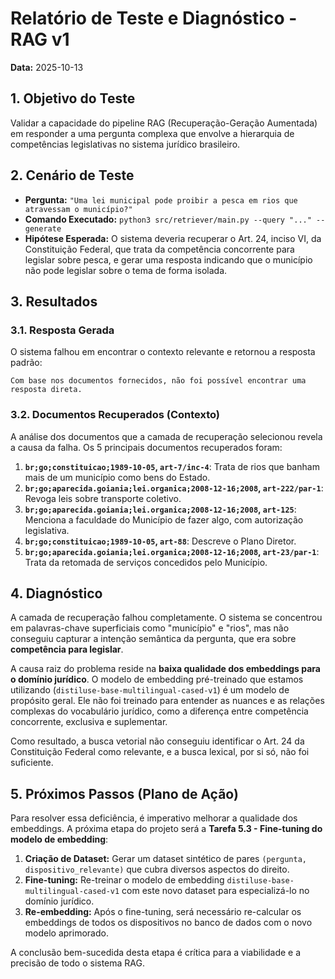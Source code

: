 # Relatório de Teste e Diagnóstico - RAG v1

**Data:** 2025-10-13

## 1. Objetivo do Teste

Validar a capacidade do pipeline RAG (Recuperação-Geração Aumentada) em responder a uma pergunta complexa que envolve a hierarquia de competências legislativas no sistema jurídico brasileiro.

## 2. Cenário de Teste

-   **Pergunta:** `"Uma lei municipal pode proibir a pesca em rios que atravessam o município?"`
-   **Comando Executado:** `python3 src/retriever/main.py --query "..." --generate`
-   **Hipótese Esperada:** O sistema deveria recuperar o Art. 24, inciso VI, da Constituição Federal, que trata da competência concorrente para legislar sobre pesca, e gerar uma resposta indicando que o município não pode legislar sobre o tema de forma isolada.

## 3. Resultados

### 3.1. Resposta Gerada

O sistema falhou em encontrar o contexto relevante e retornou a resposta padrão:

```
Com base nos documentos fornecidos, não foi possível encontrar uma resposta direta.
```

### 3.2. Documentos Recuperados (Contexto)

A análise dos documentos que a camada de recuperação selecionou revela a causa da falha. Os 5 principais documentos recuperados foram:

1.  **`br;go;constituicao;1989-10-05`, `art-7/inc-4`**: Trata de rios que banham mais de um município como bens do Estado.
2.  **`br;go;aparecida.goiania;lei.organica;2008-12-16;2008`, `art-222/par-1`**: Revoga leis sobre transporte coletivo.
3.  **`br;go;aparecida.goiania;lei.organica;2008-12-16;2008`, `art-125`**: Menciona a faculdade do Município de fazer algo, com autorização legislativa.
4.  **`br;go;constituicao;1989-10-05`, `art-88`**: Descreve o Plano Diretor.
5.  **`br;go;aparecida.goiania;lei.organica;2008-12-16;2008`, `art-23/par-1`**: Trata da retomada de serviços concedidos pelo Município.

## 4. Diagnóstico

A camada de recuperação falhou completamente. O sistema se concentrou em palavras-chave superficiais como "município" e "rios", mas não conseguiu capturar a intenção semântica da pergunta, que era sobre **competência para legislar**.

A causa raiz do problema reside na **baixa qualidade dos embeddings para o domínio jurídico**. O modelo de embedding pré-treinado que estamos utilizando (`distiluse-base-multilingual-cased-v1`) é um modelo de propósito geral. Ele não foi treinado para entender as nuances e as relações complexas do vocabulário jurídico, como a diferença entre competência concorrente, exclusiva e suplementar.

Como resultado, a busca vetorial não conseguiu identificar o Art. 24 da Constituição Federal como relevante, e a busca lexical, por si só, não foi suficiente.

## 5. Próximos Passos (Plano de Ação)

Para resolver essa deficiência, é imperativo melhorar a qualidade dos embeddings. A próxima etapa do projeto será a **Tarefa 5.3 - Fine-tuning do modelo de embedding**:

1.  **Criação de Dataset:** Gerar um dataset sintético de pares `(pergunta, dispositivo_relevante)` que cubra diversos aspectos do direito.
2.  **Fine-tuning:** Re-treinar o modelo de embedding `distiluse-base-multilingual-cased-v1` com este novo dataset para especializá-lo no domínio jurídico.
3.  **Re-embedding:** Após o fine-tuning, será necessário re-calcular os embeddings de todos os dispositivos no banco de dados com o novo modelo aprimorado.

A conclusão bem-sucedida desta etapa é crítica para a viabilidade e a precisão de todo o sistema RAG.